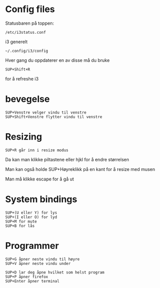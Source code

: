 # Config files

Statusbaren på toppen:

    /etc/i3status.conf

i3 generelt

    ~/.config/i3/config

Hver gang du oppdaterer en av disse må du bruke 

    SUP+Shift+R

for å refreshe i3

# bevegelse

    SUP+Venstre velger vindu til venstre
    SUP+Shift+Venstre flytter vindu til venstre

# Resizing

    SUP+R går inn i resize modus

Da kan man klikke piltastene eller hjkl for å endre størrelsen

Man kan også holde SUP+Høyreklikk på en kant for å resize med musen

Man må klikke escape for å gå ut

# System bindings

    SUP+(U eller Y) for lys
    SUP+(I eller O) for lyd
    SUP+M for mute
    SUP+B for lås

# Programmer

    SUP+G åpner neste vindu til høyre
    SUP+V åpner neste vindu under

    SUP+D lar deg åpne hvilket som helst program
    SUP+P åpner firefox
    SUP+Enter åpner terminal
